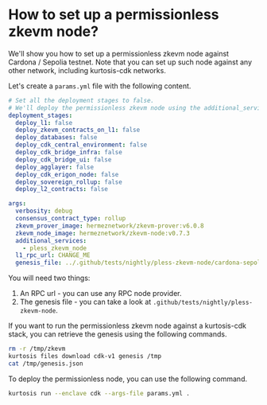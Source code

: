 # How to set up a permissionless zkevm node?

We'll show you how to set up a permissionless zkevm node against Cardona / Sepolia testnet. Note that you can set up such node against any other network, including kurtosis-cdk networks.

Let's create a `params.yml` file with the following content.

```yml
# Set all the deployment stages to false.
# We'll deploy the permissionless zkevm node using the additional_services flag.
deployment_stages:
  deploy_l1: false
  deploy_zkevm_contracts_on_l1: false
  deploy_databases: false
  deploy_cdk_central_environment: false
  deploy_cdk_bridge_infra: false
  deploy_cdk_bridge_ui: false
  deploy_agglayer: false
  deploy_cdk_erigon_node: false
  deploy_sovereign_rollup: false
  deploy_l2_contracts: false

args:
  verbosity: debug
  consensus_contract_type: rollup
  zkevm_prover_image: hermeznetwork/zkevm-prover:v6.0.8
  zkevm_node_image: hermeznetwork/zkevm-node:v0.7.3
  additional_services:
    - pless_zkevm_node
  l1_rpc_url: CHANGE_ME
  genesis_file: ../.github/tests/nightly/pless-zkevm-node/cardona-sepolia-testnet-genesis.json
```

You will need two things:

1) An RPC url - you can use any RPC node provider.
2) The genesis file - you can take a look at `.github/tests/nightly/pless-zkevm-node`.

If you want to run the permissionless zkevm node against a kurtosis-cdk stack, you can retrieve the genesis using the following commands.

```bash
rm -r /tmp/zkevm
kurtosis files download cdk-v1 genesis /tmp
cat /tmp/genesis.json
```

To deploy the permissionless node, you can use the following command.

```bash
kurtosis run --enclave cdk --args-file params.yml .
```
